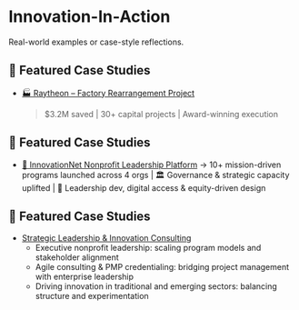 # Innovation-In-Action
Real-world examples or case-style reflections.
## 🚀 Featured Case Studies
- [🏭 Raytheon – Factory Rearrangement Project](raytheon-factory-rearrangement)
  > $3.2M saved | 30+ capital projects | Award-winning execution
## 📌 Featured Case Studies
- [📘 InnovationNet Nonprofit Leadership Platform](https://github.com/AliciaMMorgan/Innovation-In-Action/tree/main/innovationnet-nonprofit-leadership)
  → 10+ mission-driven programs launched across 4 orgs | 🏛️ Governance & strategic capacity uplifted | 🌱 Leadership dev, digital access & equity-driven design
## 📌 Featured Case Studies
- [Strategic Leadership & Innovation Consulting](https://github.com/AliciaMMorgan/Innovation-In-Action/tree/main/strategic-leadership-and-innovation)
  - Executive nonprofit leadership: scaling program models and stakeholder alignment  
  - Agile consulting & PMP credentialing: bridging project management with enterprise leadership  
  - Driving innovation in traditional and emerging sectors: balancing structure and experimentation  

